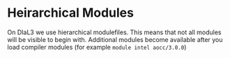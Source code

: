 # Heirarchical Modules
On DIaL3 we use hierarchical modulefiles.   This means that not all modules will be visible to begin with.   Additional modules become available after you load compiler modules (for example `module intel aocc/3.0.0`)

